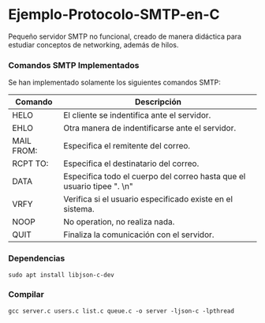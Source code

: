 # Ejemplo-Protocolo-SMTP-en-C
Pequeño servidor SMTP no funcional, creado de manera didáctica para estudiar conceptos de networking, además de hilos.

### Comandos SMTP Implementados
Se han implementado solamente los siguientes comandos SMTP:

| Comando | Descripción |
| ----- | ---- |
| HELO | El cliente se indentifica ante el servidor. |
| EHLO | Otra manera de indentificarse ante el servidor. | 
| MAIL FROM: <user> | Especifica el remitente del correo. |
| RCPT TO: <user> | Especifica el destinatario del correo. |
| DATA | Especifica todo el cuerpo del correo hasta que el usuario tipee ". \n" |
| VRFY <user> | Verifica si el usuario especificado existe en el sistema. |
| NOOP | No operation, no realiza nada. |
| QUIT | Finaliza la comunicación con el servidor. | 

### Dependencias
`sudo apt install libjson-c-dev`

### Compilar
`gcc server.c users.c list.c queue.c -o server -ljson-c -lpthread`

